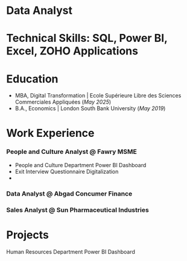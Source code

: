 # Data Analyst
# Technical Skills: SQL, Power BI, Excel, ZOHO Applications
# Education
- MBA, Digital Transformation | Ecole Supérieure Libre des Sciences Commerciales Appliquées (_May 2025_)
- B.A., Economics | London South Bank University (_May 2019_)

# Work Experience
### People and Culture Analyst @ Fawry MSME
- People and Culture Department Power BI Dashboard
-  Exit Interview Questionnaire Digitalization
-  
### Data Analyst @ Abgad Concumer Finance

### Sales Analyst @ Sun Pharmaceutical Industries

# Projects
Human Resources Department Power BI Dashboard

